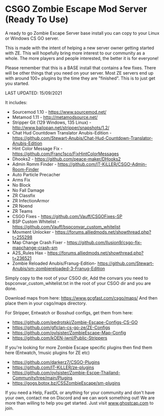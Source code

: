 # CSGO Zombie Escape Mod Server (Ready To Use)
A ready to go Zombie Escape Server base install you can copy to your Linux or Windows CS GO server.

This is made with the intent of helping a new server owner getting started with ZE. This will hopefully bring more interest to our community as a whole. The more players and people interested, the better it is for everyone!

Please remember that this is a BASE install that contains a few fixes. There will be other things that you need on your server. Most ZE servers end up with around 100+ plugins by the time they are "finished". This is to just get you started.

LAST UPDATED: 15/09/2021

It includes:
* Sourcemod 1.10 - https://www.sourcemod.net/
* Metamod 1.11 - http://metamodsource.net/
* Stripper Git (129 Windows, 135 Linux) - http://www.bailopan.net/stripper/snapshots/1.2/
* Chat Hud Countdown Translator Anubis-Edition - https://github.com/Stewart-Anubis/Chat-Hud-Countdown-Translator-Anubis-Edition
* Hint Color Message Fix - https://github.com/Franc1sco/FixHintColorMessages
* Dhooks2 - https://github.com/peace-maker/DHooks2
* Admin Romm Finder - https://github.com/IT-KiLLER/CSGO-Admin-Room-Finder
* Auto Particle Precacher
* Arms Fix 
* No Block
* No Fall Damage
* ZR Classfix 
* ZR InfectionArmor
* ZR Noend
* ZR Teams
* CSGO Fixes - https://github.com/Vauff/CSGOFixes-SP
* BSP Custom Whitelist - https://github.com/Vauff/bspconvar_custom_whitelist
* Movment Unlocker - https://forums.alliedmods.net/showthread.php?t=255298
* Map Change Crash Fixer - https://github.com/Ilusion9/csgo-fix-mapchange-crash-sm
* A2S_Rules Hax - https://forums.alliedmods.net/showthread.php?t=236521
* Zombie Reloaded Anubis/Franug-Edition- https://github.com/Stewart-Anubis/sm-zombiereloaded-3-Franug-Edition

Simply copy to the root of your CSGO dir, Add the convars you need to bspconvar_custom_whitelist.txt in the root of your CSGO dir and you are done.

Download maps from here: https://www.gcgfast.com/csgo/maps/
And then place them in your csgo/maps directory.

For Stripper, Entwatch or Bosshud configs, get them from here: 
* https://github.com/pedrotski/Zombie-Escape-Configs-CS-GO
* https://github.com/gflclan-cs-go-ze/ZE-Configs
* https://github.com/oylsister/ZombieEscape-Map-Config
* https://github.com/kOEN-iwnl/Public-Strippers

If you're looking for more Zombie Escape specific plugins then find them here (Entwatch, !music plugins for ZE etc)
* https://github.com/darkerz7/CSGO-Plugins
* https://github.com/IT-KiLLER/ze-plugins
* https://github.com/oylsister/Zombie-Escpe-Thailand-Community/tree/main/Plugins
* https://gogs.botox.bz/CSSZombieEscape/sm-plugins

If you need a Help, FastDL or anything for your community and don't have your own, contact me on Discord and we can work something out! We are more than willing to help you get started. Just visit www.ghostcap.com to join.

